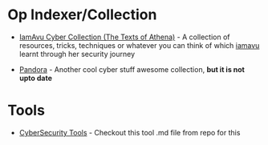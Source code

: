 # Op Indexer/Collection

-   [IamAvu Cyber Collection (The Texts of Athena)](https://iamavu.gitbook.io) - A collection of resources, tricks, techniques or whatever you can think of which [iamavu](https://github.com/iamavu) learnt through her security journey

-   [Pandora](https://github.com/hckpls/pandora) - Another cool cyber stuff awesome collection, **but it is not upto date**

# Tools

-   [CyberSecurity Tools](../Tools/Cyber-Security-Tools.md) - Checkout this tool .md file from repo for this
